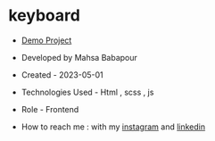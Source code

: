 # keyboard

- [Demo Project]( https://mahsabbpour.github.io/randomBackground/)

- Developed by Mahsa Babapour

- Created - 2023-05-01

- Technologies Used - Html , scss , js 

- Role - Frontend

- How to reach me : with my [instagram](https://www.instagram.com/mahsabbpour.web) and [linkedin](https://www.linkedin.com/in/mahsa-bbpour-643b-77258)



